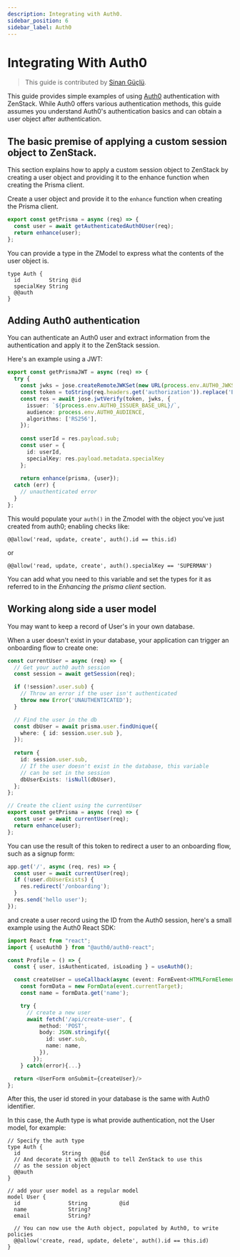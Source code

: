 ```yaml
---
description: Integrating with Auth0.
sidebar_position: 6
sidebar_label: Auth0
---
```


# Integrating With Auth0

> This guide is contributed by [Sinan Güçlü](https://github.com/Driptap).

This guide provides simple examples of using [Auth0](https://auth0.com/) authentication with ZenStack. While Auth0 offers various authentication methods, this guide assumes you understand Auth0's authentication basics and can obtain a user object after authentication.

## The basic premise of applying a custom session object to ZenStack.

This section explains how to apply a custom session object to ZenStack by creating a user object and providing it to the enhance function when creating the Prisma client.

Create a user object and provide it to the `enhance` function when creating the Prisma client.

```ts
export const getPrisma = async (req) => {
  const user = await getAuthenticatedAuth0User(req);
  return enhance(user);
};
```

You can provide a type in the ZModel to express what the contents of the user object is.

```zmodel
type Auth {
  id         String @id
  specialKey String
  @@auth
}
```

## Adding Auth0 authentication

You can authenticate an Auth0 user and extract information from the authentication and apply it to the ZenStack session.

Here's an example using a JWT:

```ts
export const getPrismaJWT = async (req) => {
  try {
    const jwks = jose.createRemoteJWKSet(new URL(process.env.AUTH0_JWKS_URI));
    const token = toString(req.headers.get('authorization')).replace('Bearer ', '');
    const res = await jose.jwtVerify(token, jwks, {
      issuer: `${process.env.AUTH0_ISSUER_BASE_URL}/`,
      audience: process.env.AUTH0_AUDIENCE,
      algorithms: ['RS256'],
    });
  
    const userId = res.payload.sub;
    const user = {
      id: userId,
      specialKey: res.payload.metadata.specialKey
    };
  
    return enhance(prisma, {user});
  catch (err) {
    // unauthenticated error
  }  
};
```

This would populate your `auth()` in the Zmodel with the object you've just created from auth0; enabling checks like:

```zmodel
@@allow('read, update, create', auth().id == this.id)
```

or

```zmodel
@@allow('read, update, create', auth().specialKey == 'SUPERMAN')
```

You can add what you need to this variable and set the types for it as referred to in the *Enhancing the prisma client* section.


## Working along side a user model

You may want to keep a record of User's in your own database.

When a user doesn't exist in your database, your application can trigger an onboarding flow to create one:
```ts
const currentUser = async (req) => {
  // Get your auth0 auth session
  const session = await getSession(req); 

  if (!session?.user.sub) { 
    // Throw an error if the user isn't authenticated
    throw new Error('UNAUTHENTICATED');
  }

  // Find the user in the db
  const dbUser = await prisma.user.findUnique({ 
    where: { id: session.user.sub },
  }); 
  
  return {
    id: session.user.sub,
    // If the user doesn't exist in the database, this variable 
    // can be set in the session
    dbUserExists: !isNull(dbUser),
  };
};

// Create the client using the currentUser
export const getPrisma = async (req) => {
  const user = await currentUser(req);
  return enhance(user);
};
```

You can use the result of this token to redirect a user to an onboarding flow, such as a signup form:

```ts
app.get('/', async (req, res) => {
  const user = await currentUser(req);
  if (!user.dbUserExists) {
    res.redirect('/onboarding');
  }
  res.send('hello user');
});
```

and create a user record using the ID from the Auth0 session, here's a small example using the Auth0 React SDK:

```ts
import React from "react";
import { useAuth0 } from "@auth0/auth0-react";

const Profile = () => {
  const { user, isAuthenticated, isLoading } = useAuth0();

  const createUser = useCallback(async (event: FormEvent<HTMLFormElement>) => {
    const formData = new FormData(event.currentTarget);
    const name = formData.get('name');

    try {
      // create a new user
      await fetch('/api/create-user', {
          method: 'POST',
          body: JSON.stringify({
            id: user.sub,
            name: name,
          }),
        });
    } catch(error){...}

  return <UserForm onSubmit={createUser}/>
};
```
After this, the user id stored in your database is the same with Auth0 identifier. 

In this case, the Auth type is what provide authentication, not the User model, for example: 

```zmodel
// Specify the auth type
type Auth {
  id             String      @id
  // And decorate it with @@auth to tell ZenStack to use this
  // as the session object  
  @@auth
}

// add your user model as a regular model
model User {
  id               String          @id
  name             String?
  email            String?

  // You can now use the Auth object, populated by Auth0, to write policies
  @@allow('create, read, update, delete', auth().id == this.id)
}
```

